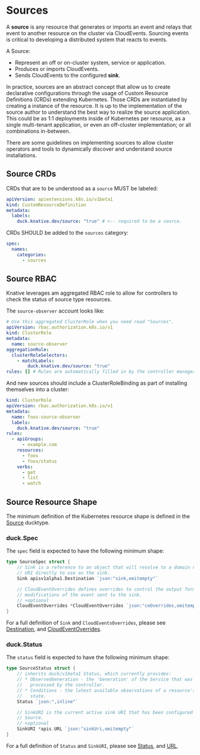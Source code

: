 # Sources

A **source** is any resource that generates or imports an event and relays that
event to another resource on the cluster via CloudEvents. Sourcing events is
critical to developing a distributed system that reacts to events.

A Source:

- Represent an off or on-cluster system, service or application.
- Produces or imports CloudEvents.
- Sends CloudEvents to the configured **sink**.

In practice, sources are an abstract concept that allow us to create declarative
configurations through the usage of Custom Resource Definitions (CRDs) extending
Kubernetes. Those CRDs are instantiated by creating a instance of the resource.
It is up to the implementation of the source author to understand the best way
to realize the source application. This could be as 1:1 deployments inside of
Kubernetes per resource, as a single multi-tenant application, or even an
off-cluster implementation; or all combinations in-between.

There are some guidelines on implementing sources to allow cluster operators and
tools to dynamically discover and understand source installations.

## Source CRDs

CRDs that are to be understood as a `source` MUST be labeled:

```yaml
apiVersion: apiextensions.k8s.io/v1beta1
kind: CustomResourceDefinition
metadata:
  labels:
    duck.knative.dev/source: "true" # <-- required to be a source.
```

CRDs SHOULD be added to the `sources` category:

```yaml
spec:
  names:
    categories:
      - sources
```

<!-- TODO(n3wscott,nacho): document the registry reqirements.

### Event Type Registry

To be included in the event type registry:

```yaml
todo
```
-->

## Source RBAC

Knative leverages am aggregated RBAC role to allow for controllers to check the
status of source type resources.

The `source-observer` account looks like:

```yaml
# Use this aggregated ClusterRole when you need read "Sources".
apiVersion: rbac.authorization.k8s.io/v1
kind: ClusterRole
metadata:
  name: source-observer
aggregationRule:
  clusterRoleSelectors:
    - matchLabels:
        duck.knative.dev/source: "true"
rules: [] # Rules are automatically filled in by the controller manager.
```

And new sources should include a ClusterRoleBinding as part of installing
themselves into a cluster:

```yaml
kind: ClusterRole
apiVersion: rbac.authorization.k8s.io/v1
metadata:
  name: foos-source-observer
  labels:
    duck.knative.dev/source: "true"
rules:
  - apiGroups:
      - example.com
    resources:
      - foos
      - foos/status
    verbs:
      - get
      - list
      - watch
```

## Source Resource Shape

The minimum definition of the Kubernetes resource shape is defined in the
[Source](https://godoc.org/github.com/knative/pkg/apis/duck/v1beta1#Source)
ducktype.

### duck.Spec

The `spec` field is expected to have the following minimum shape:

```go
type SourceSpec struct {
    // Sink is a reference to an object that will resolve to a domain name or a
    // URI directly to use as the sink.
    Sink apisv1alpha1.Destination `json:"sink,omitempty"`

    // CloudEventOverrides defines overrides to control the output format and
    // modifications of the event sent to the sink.
    // +optional
    CloudEventOverrides *CloudEventOverrides `json:"ceOverrides,omitempty"`
}
```

For a full definition of `Sink` and `CloudEventsOverrides`, please see
[Destination](https://godoc.org/knative.dev/pkg/apis/v1alpha1#Destination), and
[CloudEventOverrides](https://godoc.org/github.com/knative/pkg/apis/duck/v1beta1#CloudEventOverrides).

### duck.Status

The `status` field is expected to have the following minimum shape:

```go
type SourceStatus struct {
    // inherits duck/v1beta1 Status, which currently provides:
    // * ObservedGeneration - the 'Generation' of the Service that was last
    //   processed by the controller.
    // * Conditions - the latest available observations of a resource's current
    //   state.
    Status `json:",inline"`

    // SinkURI is the current active sink URI that has been configured for the
    // Source.
    // +optional
    SinkURI *apis.URL `json:"sinkUri,omitempty"`
}
```

For a full definition of `Status` and `SinkURI`, please see
[Status](https://godoc.org/github.com/knative/pkg/apis/duck/v1beta1#Status), and
[URL](https://godoc.org/knative.dev/pkg/apis#URL).
